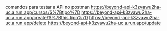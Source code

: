 comandos para testar a API no postman
https://beyond-api-k3zvawu2ha-uc.a.run.app/cursos/$%7Btipo%7D
https://beyond-api-k3zvawu2ha-uc.a.run.app/create/$%7Bthis.tipo%7D
https://beyond-api-k3zvawu2ha-uc.a.run.app/delete
https://beyond-api-k3zvawu2ha-uc.a.run.app/update
